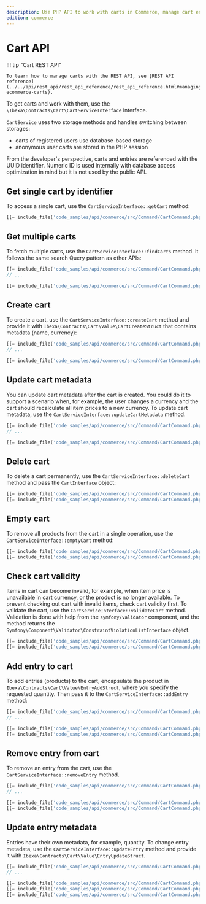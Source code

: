 ```yaml
---
description: Use PHP API to work with carts in Commerce, manage cart entries, or validate products.
edition: commerce
---
```


# Cart API

!!! tip "Cart REST API"

    To learn how to manage carts with the REST API, see [REST API reference](../../api/rest_api/rest_api_reference/rest_api_reference.html#managing-ecommerce-carts).

To get carts and work with them, use the `\Ibexa\Contracts\Cart\CartServiceInterface` interface.

`CartService` uses two storage methods and handles switching between storages:

- carts of registered users use database-based storage
- anonymous user carts are stored in the PHP session

From the developer's perspective, carts and entries are referenced with the UUID identifier. 
Numeric ID is used internally with database access optimization in mind but it is not used by the public API.

## Get single cart by identifier

To access a single cart, use the `CartServiceInterface::getCart` method:

``` php
[[= include_file('code_samples/api/commerce/src/Command/CartCommand.php', 66, 69) =]]
```

## Get multiple carts

To fetch multiple carts, use the `CartServiceInterface::findCarts` method. 
It follows the same search Query pattern as other APIs:

``` php
[[= include_file('code_samples/api/commerce/src/Command/CartCommand.php', 7, 8) =]]
// ...

[[= include_file('code_samples/api/commerce/src/Command/CartCommand.php', 52, 60) =]]
```

## Create cart

To create a cart, use the `CartServiceInterface::createCart` method and provide 
it with `Ibexa\Contracts\Cart\Value\CartCreateStruct` that contains metadata (name, currency):

``` php
[[= include_file('code_samples/api/commerce/src/Command/CartCommand.php', 5, 6) =]]
// ...

[[= include_file('code_samples/api/commerce/src/Command/CartCommand.php', 73, 81) =]]
```

## Update cart metadata

You can update cart metadata after the cart is created. 
You could do it to support a scenario when, for example, the user changes a currency 
and the cart should recalculate all item prices to a new currency. 
To update cart metadata, use the `CartServiceInterface::updateCartMetadata` method:

``` php
[[= include_file('code_samples/api/commerce/src/Command/CartCommand.php', 6, 7) =]]
// ...

[[= include_file('code_samples/api/commerce/src/Command/CartCommand.php', 85, 92) =]]
```

## Delete cart

To delete a cart permanently, use the `CartServiceInterface::deleteCart` method 
and pass the `CartInterface` object:

``` php
[[= include_file('code_samples/api/commerce/src/Command/CartCommand.php', 66, 67) =]]
[[= include_file('code_samples/api/commerce/src/Command/CartCommand.php', 126, 127) =]]
```

## Empty cart

To remove all products from the cart in a single operation, use the 
`CartServiceInterface::emptyCart` method:

``` php
[[= include_file('code_samples/api/commerce/src/Command/CartCommand.php', 66, 67) =]]
[[= include_file('code_samples/api/commerce/src/Command/CartCommand.php', 94, 95) =]]
```

## Check cart validity

Items in cart can become invalid, for example, when item price is unavailable 
in cart currency, or the product is no longer available. 
To prevent checking out cart with invalid items, check cart validity first. 
To  validate the cart, use the `CartServiceInterface::validateCart` method. 
Validation is done with help from the `symfony/validator` component, and the method 
returns the `Symfony\Component\Validator\ConstraintViolationListInterface` object.

``` php
[[= include_file('code_samples/api/commerce/src/Command/CartCommand.php', 66, 67) =]]
[[= include_file('code_samples/api/commerce/src/Command/CartCommand.php', 97, 98) =]]
```

## Add entry to cart

To add entries (products) to the cart, encapsulate the product in `Ibexa\Contracts\Cart\Value\EntryAddStruct`, where you specify the requested quantity.
Then pass it to the `CartServiceInterface::addEntry` method: 

``` php
[[= include_file('code_samples/api/commerce/src/Command/CartCommand.php', 8, 9) =]]
// ...

[[= include_file('code_samples/api/commerce/src/Command/CartCommand.php', 66, 67) =]]
[[= include_file('code_samples/api/commerce/src/Command/CartCommand.php', 102, 109) =]]
```

## Remove entry from cart

To remove an entry from the cart, use the `CartServiceInterface::removeEntry` method.

``` php
[[= include_file('code_samples/api/commerce/src/Command/CartCommand.php', 8, 9) =]]
// ...

[[= include_file('code_samples/api/commerce/src/Command/CartCommand.php', 66, 67) =]]
[[= include_file('code_samples/api/commerce/src/Command/CartCommand.php', 112, 115) =]]
```

## Update entry metadata

Entries have their own metadata, for example, quantity. 
To change entry metadata, use the `CartServiceInterface::updateEntry` method 
and provide it with `Ibexa\Contracts\Cart\Value\EntryUpdateStruct`.

``` php
[[= include_file('code_samples/api/commerce/src/Command/CartCommand.php', 9, 10) =]]
// ...

[[= include_file('code_samples/api/commerce/src/Command/CartCommand.php', 66, 67) =]]
[[= include_file('code_samples/api/commerce/src/Command/CartCommand.php', 112, 113) =]]
[[= include_file('code_samples/api/commerce/src/Command/CartCommand.php', 117, 125) =]]
```
